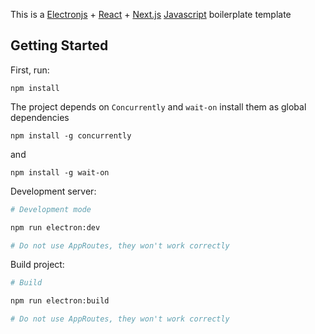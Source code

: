 This is a [Electronjs](https://www.electronjs.org/) + [React](https://react.dev/) + [Next.js](https://nextjs.org) [Javascript](https://www.javascript.org/) boilerplate template

## Getting Started
First, run:

`npm install`

The project depends on `Concurrently` and `wait-on`
install them as global dependencies

`npm install -g concurrently`

and 

`npm install -g wait-on`

Development server:

```bash
# Development mode 

npm run electron:dev

# Do not use AppRoutes, they won't work correctly
```


Build project:

```bash
# Build

npm run electron:build

# Do not use AppRoutes, they won't work correctly
```
